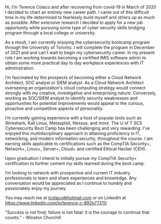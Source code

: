 Hi, I’m Terence Colaco and after recovering from covid-19 in March of 2020 I decided to chart an entirely new career path. I came out of this difficult time in my life determined to fearlessly build myself and others up as much as possible. After extensive research I decided to apply for a new job opportunity while pursuing some type of cyber security skills bridging program through a local college or university.

As a result, I am currently enjoying the cybersecurity bootcamp program through the University of Toronto. I will complete the program in December of 2021 and and can't wait to begin my cybersecurity career. In my present role I am working towards becoming a certified IMIS software admin to obtain some more practical day to day workplace experiences with IT administration.

I’m fascinated by the prospects of becoming either a Cloud Network Architect, SOC analyst or SIEM analyst. As a Cloud Network Architect overseeing an organization's cloud computing strategy would connect strongly with my creative, investigative and enterprising nature. Conversely, working as SOC/SIEM analyst to identify security weaknesses and opportunities for potential improvements would appeal to the curious, proactive and competitive aspects of personality.

I’m currently gaining experience with a host of popular tools such as Wireshark, Kali Linux, Metasploit, Nessus, and more. The U of T SCS Cybersecurity Boot Camp has been challenging and very rewarding. I've enjoyed this multidisciplinary approach in attaining proficiency in IT, networking, and modern information security, throughout the course. I am earning skills applicable to certifications such as the CompTIA Security+, Network+, Linux+, Server+, Cloud+ and certified Ethical Hacker (CEH).

Upon graduation I intend to initially pursue my CompTIA Security+ certification to further cement my skills learned during the boot camp.

I’m looking to network with prospective and current IT industry professionals to learn and share experiences and knowledge. Any conversation would be appreciated as I continue to humbly and passionately enjoy my journey.

You may reach me at tcolaco@hotmail.com or on LinkedIn at https://www.linkedin.com/in/terence-c-892b77211/

"Success is not final; failure is not fatal: it is the courage to continue that counts." - Winston Churchill
